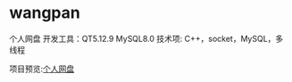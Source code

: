 # wangpan
个人网盘
开发工具：QT5.12.9 MySQL8.0
技术项: C++，socket，MySQL，多线程 

项目预览:[个人网盘](https://www.guxing.fun/posts/2bc674d7e3f7/)
